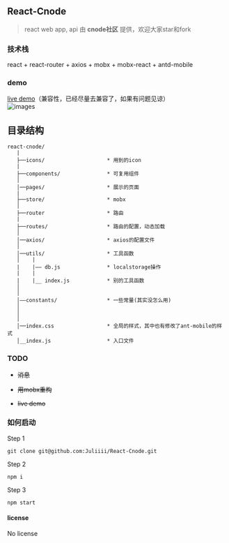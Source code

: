 ## React-Cnode

> react web app, api 由 **cnode社区** 提供，欢迎大家star和fork

###  技术栈
react + react-router + axios + mobx + mobx-react + antd-mobile

###  demo
[live demo](http://119.29.12.21:3000)（兼容性，已经尽量去兼容了，如果有问题见谅）<br/>
![images](https://user-images.githubusercontent.com/23744602/31574427-40b147f2-b102-11e7-8731-253ab286dc37.gif)


## 目录结构
```
react-cnode/
   |
   ├──icons/                    * 用到的icon
   |
   ├──components/               * 可复用组件
   │
   │──pages/                    * 展示的页面
   |
   ├──store/                    * mobx
   │
   ├──router                    * 路由
   |
   ├──routes/                   * 路由的配置，动态加载
   │
   │──axios/                    * axios的配置文件
   │
   │──utils/                    * 工具函数
   │    |
   |    |—— db.js               * localstorage操作
   |    |
   |    |__ index.js            * 别的工具函数
   │
   │
   │——constants/                * 一些常量(其实没怎么用)
   │
   │
   │
   │──index.css                 * 全局的样式，其中也有修改了ant-mobile的样式
   │__index.js                  * 入口文件
```


### TODO

- ~~消息~~

- ~~用mobx重构~~

- ~~live demo~~

### 如何启动
Step 1
```
git clone git@github.com:Juliiii/React-Cnode.git
```

Step 2
```
npm i
```

Step 3
```
npm start
```
#### license

No license
